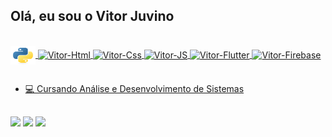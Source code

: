 ## Olá, eu sou o Vitor Juvino

<div>
  <a href="https://github.com/VitorJuvino">
</div>
<div style="display: inline_block"><br>
  <img align="center" alt="Vitor-Python" height="30" width="40" src="https://raw.githubusercontent.com/devicons/devicon/master/icons/python/python-original.svg">

  <img align="center" alt="Vitor-Html" height="30" width="40" src="https://cdn.jsdelivr.net/gh/devicons/devicon/icons/html5/html5-original.svg" />   
  <img align="center" alt="Vitor-Css" height="30" width="40"src="https://cdn.jsdelivr.net/gh/devicons/devicon/icons/css3/css3-original.svg" />  
  <img align="center" alt="Vitor-JS" height="30" width="40"src="https://cdn.jsdelivr.net/gh/devicons/devicon/icons/javascript/javascript-original.svg" />
  <img align="center" alt="Vitor-Flutter" height="30" width="40"src="https://cdn.jsdelivr.net/gh/devicons/devicon@latest/icons/flutter/flutter-original.svg" />
  <img align="center" alt="Vitor-Firebase" height="30" width="40" src="https://cdn.jsdelivr.net/gh/devicons/devicon@latest/icons/firebase/firebase-original.svg" />     
</div>
  
  ##

  - 💻 Cursando Análise e Desenvolvimento de Sistemas

  ##
  
<div> 
  <a href="https://instagram.com/vitor_juvino" target="_blank"><img src="https://img.shields.io/badge/-Instagram-%23E4405F?style=for-the-badge&logo=instagram&logoColor=white" target="_blank"></a>
    <a href = "mailto:juvinovitor@gmail.com"><img src="https://img.shields.io/badge/-Gmail-%23333?style=for-the-badge&logo=gmail&logoColor=white" target="_blank"></a>
    <a href="https://www.linkedin.com/in/vitor-juvino" target="_blank"><img src="https://img.shields.io/badge/-LinkedIn-%230077B5?style=for-the-badge&logo=linkedin&logoColor=white" target="_blank"></a> 
  </div>



